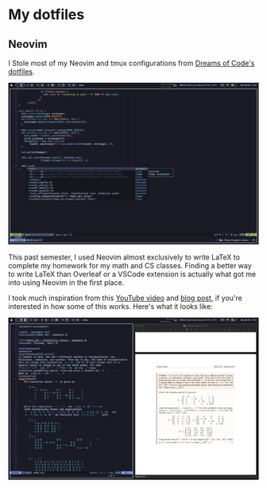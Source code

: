 # My dotfiles

## Neovim

I Stole most of my Neovim and tmux configurations from
[Dreams of Code's dotfiles](https://github.com/elliottminns/dotfiles).

![Neovim](resources/neovim.png)

This past semester, I used Neovim almost exclusively to write LaTeX
to complete my homework for my math and CS classes. Finding a better way
to write LaTeX than Overleaf or a VSCode extension is actually what got me
into using Neovim in the first place.

I took much inspiration from this
[YouTube video](https://www.youtube.com/watch?v=DOtM1mrWjUo)
and [blog post](https://castel.dev/post/lecture-notes-1), if you're interested
in how some of this works. Here's what it looks like:

![VimTex](resources/vimtex.png)
